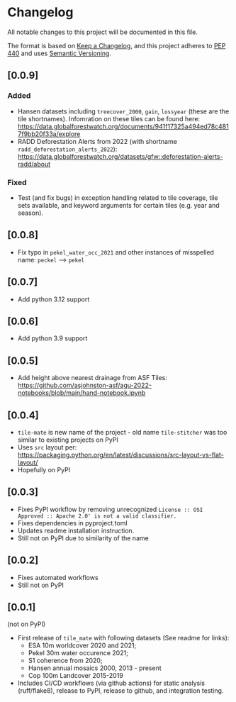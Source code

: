 # Changelog

All notable changes to this project will be documented in this file.

The format is based on [Keep a Changelog](https://keepachangelog.com/en/1.0.0/),
and this project adheres to [PEP 440](https://www.python.org/dev/peps/pep-0440/)
and uses [Semantic Versioning](https://semver.org/spec/v2.0.0.html).

## [0.0.9]

### Added
* Hansen datasets including `treecover_2000`, `gain`, `lossyear` (these are the tile shortnames). Infomration on these tiles can be found here: https://data.globalforestwatch.org/documents/941f17325a494ed78c4817f9bb20f33a/explore
* RADD Deforestation Alerts from 2022 (with shortname `radd_deforestation_alerts_2022`): https://data.globalforestwatch.org/datasets/gfw::deforestation-alerts-radd/about

### Fixed
* Test (and fix bugs) in exception handling related to tile coverage, tile sets available, and keyword arguments for certain tiles (e.g. year and season).

## [0.0.8]
* Fix typo in `pekel_water_occ_2021` and other instances of misspelled name: `peckel` --> `pekel`

## [0.0.7]
* Add python 3.12 support

## [0.0.6]
* Add python 3.9 support

## [0.0.5]
* Add height above nearest drainage from ASF Tiles: https://github.com/asjohnston-asf/agu-2022-notebooks/blob/main/hand-notebook.ipynb

## [0.0.4]
* `tile-mate` is new name of the project - old name `tile-stitcher` was too similar to existing projects on PyPI
* Uses `src` layout per: https://packaging.python.org/en/latest/discussions/src-layout-vs-flat-layout/
* Hopefully on PyPI

## [0.0.3]
* Fixes PyPI workflow by removing unrecognized `License :: OSI Approved :: Apache 2.0' is not a valid classifier.`
* Fixes dependencies in pyproject.toml
* Updates readme installation instruction.
* Still not on PyPI due to similarity of the name

## [0.0.2]
* Fixes automated workflows
* Still not on PyPI

## [0.0.1]
(not on PyPI)

* First release of `tile_mate` with following datasets (See readme for links):
    - ESA 10m worldcover 2020 and 2021; 
    - Pekel 30m water occurence 2021; 
    - S1 coherence from 2020;  
    - Hansen annual mosaics 2000, 2013 - present
    - Cop 100m Landcover 2015-2019
* Includes CI/CD workflows (via github actions) for static analysis (ruff/flake8), release to PyPI, release to github, and integration testing.
